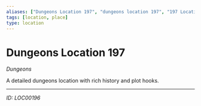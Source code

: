 ```yaml
---
aliases: ["Dungeons Location 197", "dungeons location 197", "197 Location Dungeons"]
tags: [location, place]
type: location
---
```


# Dungeons Location 197

*Dungeons*

A detailed dungeons location with rich history and plot hooks.

---
*ID: LOC00196*